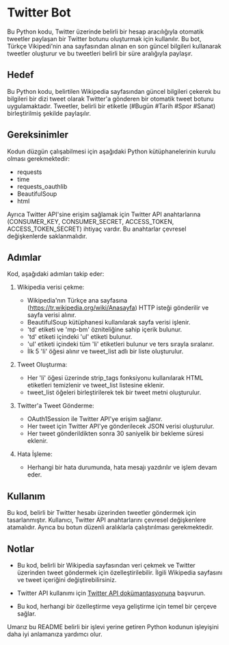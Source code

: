 # Twitter Bot

Bu Python kodu, Twitter üzerinde belirli bir hesap aracılığıyla otomatik tweetler paylaşan bir Twitter botunu oluşturmak için kullanılır. Bu bot, Türkçe Vikipedi'nin ana sayfasından alınan en son güncel bilgileri kullanarak tweetler oluşturur ve bu tweetleri belirli bir süre aralığıyla paylaşır.

## Hedef

Bu Python kodu, belirtilen Wikipedia sayfasından güncel bilgileri çekerek bu bilgileri bir dizi tweet olarak Twitter'a gönderen bir otomatik tweet botunu uygulamaktadır. Tweetler, belirli bir etiketle (#Bugün #Tarih #Spor #Sanat) birleştirilmiş şekilde paylaşılır.

## Gereksinimler

Kodun düzgün çalışabilmesi için aşağıdaki Python kütüphanelerinin kurulu olması gerekmektedir:
- requests
- time
- requests_oauthlib
- BeautifulSoup
- html

Ayrıca Twitter API'sine erişim sağlamak için Twitter API anahtarlarına (CONSUMER_KEY, CONSUMER_SECRET, ACCESS_TOKEN, ACCESS_TOKEN_SECRET) ihtiyaç vardır. Bu anahtarlar çevresel değişkenlerde saklanmalıdır.

## Adımlar

Kod, aşağıdaki adımları takip eder:

1. Wikipedia verisi çekme:
   - Wikipedia'nın Türkçe ana sayfasına (https://tr.wikipedia.org/wiki/Anasayfa) HTTP isteği gönderilir ve sayfa verisi alınır.
   - BeautifulSoup kütüphanesi kullanılarak sayfa verisi işlenir.
   - 'td' etiketi ve 'mp-bm' özniteliğine sahip içerik bulunur.
   - 'td' etiketi içindeki 'ul' etiketi bulunur.
   - 'ul' etiketi içindeki tüm 'li' etiketleri bulunur ve ters sırayla sıralanır.
   - İlk 5 'li' öğesi alınır ve tweet_list adlı bir liste oluşturulur.

2. Tweet Oluşturma:
   - Her 'li' öğesi üzerinde strip_tags fonksiyonu kullanılarak HTML etiketleri temizlenir ve tweet_list listesine eklenir.
   - tweet_list öğeleri birleştirilerek tek bir tweet metni oluşturulur.

3. Twitter'a Tweet Gönderme:
   - OAuth1Session ile Twitter API'ye erişim sağlanır.
   - Her tweet için Twitter API'ye gönderilecek JSON verisi oluşturulur.
   - Her tweet gönderildikten sonra 30 saniyelik bir bekleme süresi eklenir.

4. Hata İşleme:
   - Herhangi bir hata durumunda, hata mesajı yazdırılır ve işlem devam eder.

## Kullanım

Bu kod, belirli bir Twitter hesabı üzerinden tweetler göndermek için tasarlanmıştır. Kullanıcı, Twitter API anahtarlarını çevresel değişkenlere atamalıdır. Ayrıca bu botun düzenli aralıklarla çalıştırılması gerekmektedir.

## Notlar

- Bu kod, belirli bir Wikipedia sayfasından veri çekmek ve Twitter üzerinden tweet göndermek için özelleştirilebilir. İlgili Wikipedia sayfasını ve tweet içeriğini değiştirebilirsiniz.

- Twitter API kullanımı için [Twitter API dokümantasyonuna](https://developer.twitter.com/en/docs) başvurun.

- Bu kod, herhangi bir özelleştirme veya geliştirme için temel bir çerçeve sağlar.

Umarız bu README belirli bir işlevi yerine getiren Python kodunun işleyişini daha iyi anlamanıza yardımcı olur.
